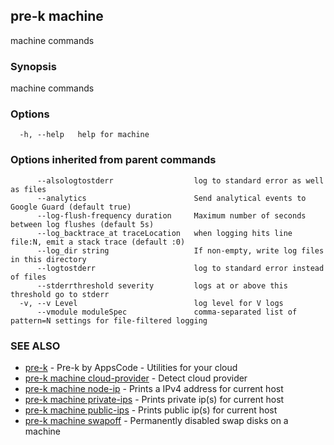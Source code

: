 ## pre-k machine

machine commands

### Synopsis

machine commands

### Options

```
  -h, --help   help for machine
```

### Options inherited from parent commands

```
      --alsologtostderr                  log to standard error as well as files
      --analytics                        Send analytical events to Google Guard (default true)
      --log-flush-frequency duration     Maximum number of seconds between log flushes (default 5s)
      --log_backtrace_at traceLocation   when logging hits line file:N, emit a stack trace (default :0)
      --log_dir string                   If non-empty, write log files in this directory
      --logtostderr                      log to standard error instead of files
      --stderrthreshold severity         logs at or above this threshold go to stderr
  -v, --v Level                          log level for V logs
      --vmodule moduleSpec               comma-separated list of pattern=N settings for file-filtered logging
```

### SEE ALSO

* [pre-k](pre-k.md)	 - Pre-k by AppsCode - Utilities for your cloud
* [pre-k machine cloud-provider](pre-k_machine_cloud-provider.md)	 - Detect cloud provider
* [pre-k machine node-ip](pre-k_machine_node-ip.md)	 - Prints a IPv4 address for current host
* [pre-k machine private-ips](pre-k_machine_private-ips.md)	 - Prints private ip(s) for current host
* [pre-k machine public-ips](pre-k_machine_public-ips.md)	 - Prints public ip(s) for current host
* [pre-k machine swapoff](pre-k_machine_swapoff.md)	 - Permanently disabled swap disks on a machine

